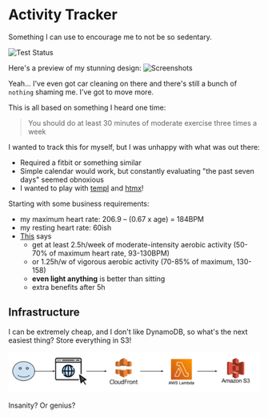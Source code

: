 # Activity Tracker

Something I can use to encourage me to not be so sedentary.

![Test Status](https://github.com/jamethy/activity-tracker/actions/workflows/go-build-and-test.yml/badge.svg)

Here's a preview of my stunning design:
![Screenshots](https://github.com/user-attachments/assets/2e34648f-1be8-4d78-a86c-a2e0ad40be88)

Yeah... I've even got car cleaning on there and there's still a bunch of `nothing` shaming me. I've got to move more.

This is all based on something I heard one time:

> You should do at least 30 minutes of moderate exercise three times a week

I wanted to track this for myself, but I was unhappy with what was out there:

- Required a fitbit or something similar
- Simple calendar would work, but constantly evaluating "the past seven days" seemed obnoxious
- I wanted to play with [templ](https://templ.guide/) and [htmx](https://htmx.org/)!

Starting with some business requirements:

- my maximum heart rate: 206.9 – (0.67 x age) = 184BPM
- my resting heart rate: 60ish
- [This](https://www.heart.org/en/healthy-living/fitness/fitness-basics/aha-recs-for-physical-activity-in-adults) says
    - get at least 2.5h/week of moderate-intensity aerobic activity (50-70% of maximum heart rate, 93-130BPM)
    - or 1.25h/w of vigorous aerobic activity (70-85% of maximum, 130-158)
    - **even light anything** is better than sitting
    - extra benefits after 5h

## Infrastructure
I can be extremely cheap, and I don't like DynamoDB, so what's the next easiest thing? Store everything in S3!

![infrastructure.png](docs/infrastructure.png)

Insanity? Or genius?

